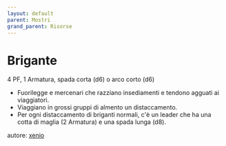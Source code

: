 ```yaml
---
layout: default
parent: Mostri
grand_parent: Risorse
---
```


# Brigante
4 PF, 1 Armatura, spada corta (d6) o arco corto (d6)  
- Fuorilegge e mercenari che razziano insediamenti e tendono agguati ai viaggiatori.
- Viaggiano in grossi gruppi di almento un distaccamento.
- Per ogni distaccamento di briganti normali, c'è un leader che ha una cotta di maglia (2 Armatura) e una spada lunga (d8).  

autore: [xenio](https://xenioinabottle.blogspot.com)
